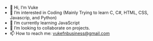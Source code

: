 - 👋 Hi, I’m Vuke
- 👀 I’m interested in Coding (Mainly Trying to learn C, C#, HTML, CSS, Javascrip, and Python)
- 🌱 I’m currently learning JavaScript
- 💞️ I’m looking to collaborate on projects.
- 📫 How to reach me: vukefnbusiness@gmail.com

<!---
VukeFN/VukeFN is a ✨ special ✨ repository because its `README.md` (this file) appears on your GitHub profile.
You can click the Preview link to take a look at your changes.
--->
